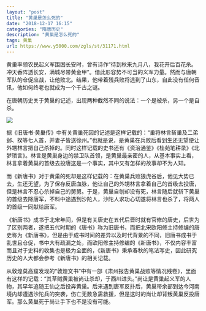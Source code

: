 ```yaml
---
layout: "post"
title: "黄巢是怎么死的"
date: "2018-12-17 16:15"
categories: "隋唐历史"
description: "黄巢是怎么死的"
tags: 黄巢
url: https://www.y5000.com/zgls/st/31171.html
---
```






黄巢率领农民起义军围困长安时，曾有诗作“待到秋来九月八，我花开后百花杀。冲天香阵透长安，满城尽带黄金甲”。借此形容势不可当的义军力量。然而与唐朝军队的仓促应战，让他败北。结果，他带着残兵败将逃到了山东，自此没有任何音讯，他如何终老也就成为一个千古之谜。

在唐朝历史关于黄巢的记述，出现两种截然不同的说法：一个是被杀，另一个是自杀。

![](https://img.y5000.com/uploads/allimg/180629/8-1P629155K1F6.jpg)

据《旧唐书·黄巢传》中有关黄巢死因的记述是这样记载的：“巢将林言斩巢及二弟邺、揆等七人首，并妻子皆送徐州。”也就是说，是黄巢在兵败后看到生还无望便让外甥林言把自己杀掉的。同时这样记载的史书还有《资治通鉴》《桂苑笔耕录》《北梦琐言》。林言是黄巢身边的禁卫队首领，是黄巢最亲密的人，从基本事实上看，林言拿着黄巢的首级去投唐这是一个事实，其中又有怎样的故事却不为人知。

而《新唐书》对于黄巢的死却是这样记载的：在黄巢兵败狼虎谷后，他见大势已去，生还无望，为了保存反唐血脉，他让自己的外甥林言拿着自己的首级去投唐，但是林言不忍心杀掉自己的舅舅。于是，黄巢自刎却没有死，林言随后就斩下黄巢的首级去降唐军，不料中途遇到沙陀人，沙陀人求功心切遂将林言也杀了，将两人的首级一同献给唐军。

《新唐书》成书于北宋年间，但是有关唐史在五代后晋时就有官修的唐史，后世为了区别两者，遂把五代时期的《唐书》称为旧唐书，而把北宋欧阳修主持修编的唐史称为《新唐书》，但是由于成书时间的差异以及时代背景的不同，旧唐书成书于乱世且仓促，书中大有疏漏之处，而欧阳修主持修编的《新唐书》，不仅内容丰富而且对于史料的收集也是极为全面的，《新唐书》秉承春秋的笔法写史，因此研究历史的人大都会参考《新唐书》的相关记载。

从敦煌莫高窟发现的“敦煌文书”中有一部《肃州报告黄巢战败等情况残卷》，里面有这样的记载：“其草贼黄巢被尚让杀却，于西川进头。”尚让是黄巢起义军的人物，其早年追随王仙之后投奔黄巢。后来遇到唐军反扑后，黄巢带余部到达今河南境内却遭遇沙陀兵的突袭，伤亡无数急需救援，但是这时的尚让却背叛黄巢反投唐军。那么黄巢死于尚让手下也不是没有可能。
